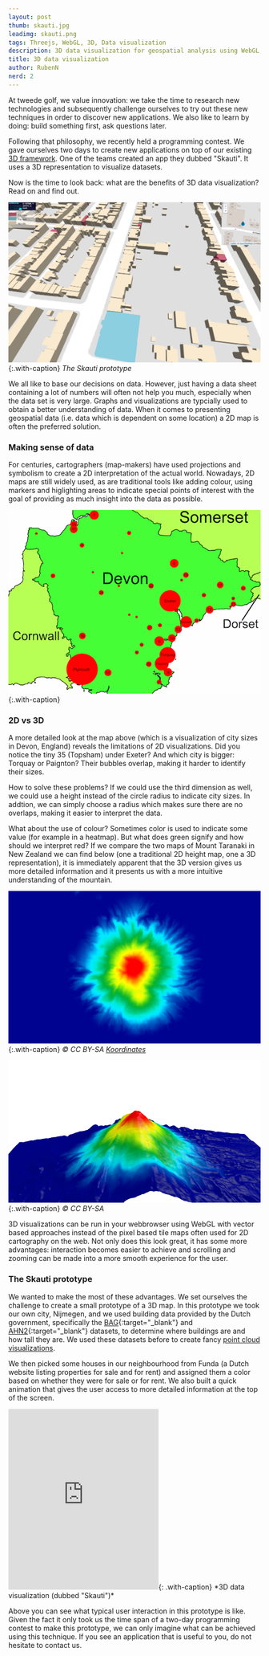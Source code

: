 ```yaml
---
layout: post
thumb: skauti.jpg
leadimg: skauti.png
tags: Threejs, WebGL, 3D, Data visualization
description: 3D data visualization for geospatial analysis using WebGL and Three.js
title: 3D data visualization
author: RubenN
nerd: 2
---
```


At tweede golf, we value innovation: we take the time to research new technologies and subsequently challenge ourselves to try out these new techniques in order to discover new applications. We also like to learn by doing: build something first, ask questions later. 

Following that philosophy, we recently held a programming contest. We gave ourselves two days to create new applications on top of our existing [3D framework]. One of the teams created an app they dubbed "Skauti". It uses a 3D representation to visualize datasets. 

Now is the time to look back: what are the benefits of 3D data visualization? Read on and find out. 

![The Skauti prototype](/img/blog/skauti.png){:.with-caption}
*The Skauti prototype*

We all like to base our decisions on data. However, just having a data sheet containing a lot of numbers will often not help you much, especially when the data set is very large. Graphs and visualizations are typcially used to obtain a better understanding of data. When it comes to presenting geospatial data (i.e. data which is dependent on some location) a 2D map is often the preferred solution.

### Making sense of data

For centuries, cartographers (map-makers) have used projections and symbolism
to create a 2D interpretation of the actual world. Nowadays, 2D maps are still widely used, as are traditional tools like adding colour, using markers and higlighting areas to indicate special points of interest with the goal of providing as much insight into the data as possible. 

![City size in Devon, England](/img/blog/circle_map.png){:.with-caption}

###  2D vs 3D

A more detailed look at the map above (which is a visualization of city sizes in Devon, England) reveals the limitations of 2D visualizations.
Did you notice the tiny 35 (Topsham) under Exeter? And which city is bigger: Torquay or
Paignton? Their bubbles overlap, making it harder to identify their sizes.

How to solve these problems? If we could use the third dimension as well, we could use a height
instead of the circle radius to indicate city sizes. In addtion, we can simply choose a
radius which makes sure there are no overlaps, making it easier to interpret
the data.

What about the use of colour? Sometimes color is used to indicate
some value (for example in a heatmap). But what does green signify and how should we interpret red? If we compare the two maps of Mount Taranaki in New Zealand we can find below (one a traditional 2D height map, one a 3D representation), it is immediately apparent that the 3D version gives us more detailed information and it presents us with a more intuitive understanding of the mountain.

![Mt. Taranaki, New Zealand](/img/blog/mt-taranaki-colors.png){:.with-caption}
*&copy; CC BY-SA [Koordinates](https://koordinates.com)*

![Mt. Taranaki, New Zealand](/img/blog/mt-taranaki-3d.png){:.with-caption}
*&copy; CC BY-SA*

3D visualizations can be run in your webbrowser using WebGL with vector based approaches
instead of the pixel based tile maps often used for 2D cartography on the web. Not only does this look great, it has some more advantages: interaction
becomes easier to achieve and scrolling and zooming can be made into a more
smooth experience for the user.

### The Skauti prototype 

We wanted to make the most of these advantages. We set ourselves the challenge to create a small prototype of a 3D map. In this prototype we took our own city, Nijmegen, and we used building data provided by the Dutch government, specifically
the [BAG]{:target="_blank"} and [AHN2]{:target="_blank"} datasets, to determine
where buildings are and how tall they are. We used these datasets before to create fancy [point cloud visualizations].

We then picked some houses in
our neighbourhood from Funda (a Dutch website listing properties for sale and for
rent) and assigned them a color based on whether they were for sale
or for rent. We also built a quick animation that gives the user access to more detailed information at the top of the screen.

<iframe src="https://player.vimeo.com/video/133463503" height="360" frameborder="0" webkitallowfullscreen mozallowfullscreen allowfullscreen></iframe>{: .with-caption}
*3D data visualization (dubbed "Skauti")*

Above you can see what typical user interaction in this
prototype is like. Given the fact it only took us the time span of a two-day programming contest to make this prototype, we can only imagine what can be achieved using this technique. If you see an application that is useful to you, do not hesitate to contact us.

[3D framework]: /3d-framework/
[point cloud visualizations]: /#portfolio-planviewer-3d
[BAG]: https://data.overheid.nl/data/dataset/basisregistratie-adressen-en-gebouwen-bag-
[AHN2]: https://data.overheid.nl/data/dataset/ahn2-0-5-meter-ruw-raster



